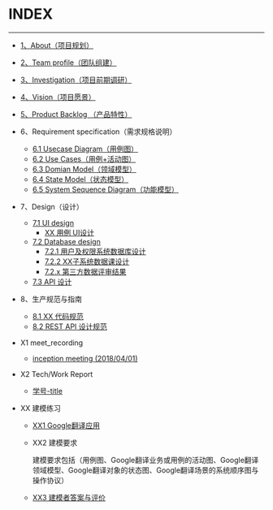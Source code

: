 # INDEX


----------


- [1、About（项目规划）](https://github.com/Meal-Order-System/DashBoard/blob/master/teamwork/About.md)

- [2、Team profile（团队组建）](https://github.com/Meal-Order-System/DashBoard/blob/master/teamwork/Team_Profile.md)

- [3、Investigation（项目前期调研）](https://github.com/Meal-Order-System/DashBoard/blob/master/teamwork/Investigation.md)

- [4、Vision（项目愿景）](https://github.com/Meal-Order-System/DashBoard/blob/master/teamwork/Vision.md)

- [5、Product Backlog （产品特性）](https://github.com/Meal-Order-System/DashBoard/blob/master/teamwork/Product_Backlog.md)

- 6、Requirement specification（需求规格说明）
  - [6.1 Usecase Diagram（用例图）](https://github.com/Meal-Order-System/DashBoard/blob/master/teamwork/Requirement_Specification.md)
  - [6.2 Use Cases（用例+活动图）]()
  - [6.3 Domian Model（领域模型）]()
  - [6.4 State Model（状态模型）](https://github.com/Meal-Order-System/DashBoard/blob/master/teamwork/img/uml_state.PNG)
  - [6.5 System Sequence Diagram（功能模型）](https://github.com/Meal-Order-System/DashBoard/blob/master/teamwork/6.5_SSD_Team_Report.md)


- 7、Design（设计）
  - [7.1 UI design](https://github.com/Meal-Order-System/DashBoard/blob/master/teamwork/Design.md)
     - [XX 用例 UI设计]()
  - [7.2 Database design]()
     - [7.2.1 用户及权限系统数据库设计]()
     - [7.2.2 XX子系统数据课设计]()
     - [7.2.x 第三方数据评审结果]()
  - [7.3 API 设计]()
      
- 8、生产规范与指南
  - [8.1 XX 代码规范](https://github.com/Meal-Order-System/DashBoard/blob/master/teamwork/Code_Style_Specification.md)
  - [8.2 REST API 设计规范](https://github.com/Meal-Order-System/DashBoard/blob/master/teamwork/REST_API_%E8%AE%BE%E8%AE%A1%E8%A7%84%E8%8C%83.md)

- X1 meet_recording
  - [inception meeting (2018/04/01)](https://github.com/Meal-Order-System/DashBoard/blob/master/teamwork/X1_meeting_record.md)

- X2 Tech/Work Report
  - [学号-title](https://github.com/Meal-Order-System/DashBoard/blob/master/teamwork/X2_Tech-Work_Report.md)

- XX 建模练习
  
  - [XX1 Google翻译应用](https://github.com/Meal-Order-System/DashBoard/blob/master/teamwork/XX1-Google%E7%BF%BB%E8%AF%91App%E4%B8%9A%E5%8A%A1%E6%8F%8F%E8%BF%B0.pdf)
  - XX2 建模要求
  
    建模要求包括（用例图、Google翻译业务或用例的活动图、Google翻译领域模型、Google翻译对象的状态图、Google翻译场景的系统顺序图与操作协议）
  - [XX3 建模者答案与评价](https://github.com/Meal-Order-System/DashBoard/blob/master/teamwork/XX3_%E5%BB%BA%E6%A8%A1%E8%80%85%E7%AD%94%E6%A1%88%E4%B8%8E%E8%AF%84%E4%BB%B7.md)
